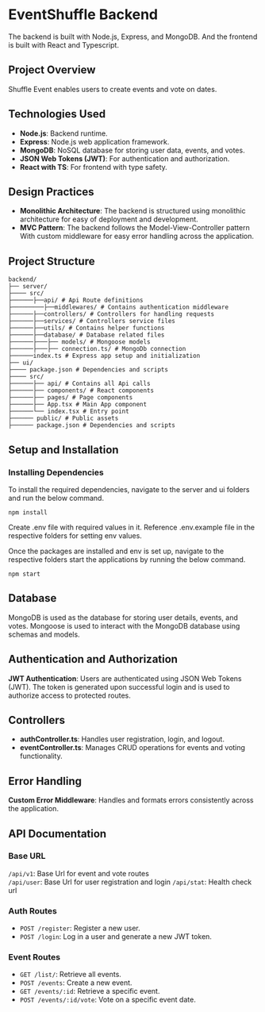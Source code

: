 # EventShuffle Backend

The backend is built with Node.js, Express, and MongoDB. And the frontend is built with React and Typescript.

## Project Overview

Shuffle Event enables users to create events and vote on dates.

## Technologies Used

- **Node.js**: Backend runtime.
- **Express**: Node.js web application framework.
- **MongoDB**: NoSQL database for storing user data, events, and votes.
- **JSON Web Tokens (JWT)**: For  authentication and authorization.
- **React with TS**: For frontend with type safety.

## Design Practices

- **Monolithic Architecture**: The backend is structured using monolithic architecture for easy of deployment and development.
- **MVC Pattern**: The backend follows the Model-View-Controller pattern With custom middleware for easy error handling across the application.

## Project Structure

```
backend/
├── server/
├──── src/
├──────├──api/ # Api Route definitions
├─────────├──middlewares/ # Contains authentication middleware
├──────├──controllers/ # Controllers for handling requests
├──────├──services/ # Controllers service files
├──────├──utils/ # Contains helper functions
├──────├──database/ # Database related files
├──────├───├── models/ # Mongoose models
├──────├───├── connection.ts/ # MongoDb connection
├──────index.ts # Express app setup and initialization
├── ui/
├──── package.json # Dependencies and scripts
├──── src/
├──────├── api/ # Contains all Api calls
├──────├── components/ # React components
├──────├── pages/ # Page components
├──────├── App.tsx # Main App component
├──────└── index.tsx # Entry point
├────── public/ # Public assets
├────── package.json # Dependencies and scripts

```

## Setup and Installation

### Installing Dependencies

To install the required dependencies, navigate to the server and ui folders and run the below command.

```
npm install
```

Create .env file with required values in it. Reference .env.example file in the respective folders for setting env values.

Once the packages are installed and env is set up, navigate to the respective folders start the applications by running the below command.

```
npm start
```

## Database

MongoDB is used as the database for storing user details, events, and votes. Mongoose is used to interact with the MongoDB database using schemas and models.

## Authentication and Authorization

**JWT Authentication**: Users are authenticated using JSON Web Tokens (JWT). The token is generated upon successful login and is used to authorize access to protected routes.

## Controllers

- **authController.ts**: Handles user registration, login, and logout.
- **eventController.ts**: Manages CRUD operations for events and voting functionality.

## Error Handling

**Custom Error Middleware**: Handles and formats errors consistently across the application.

## API Documentation

### Base URL

`/api/v1`: Base Url for event and vote routes  
`/api/user`: Base Url for user registration and login
`/api/stat`: Health check url  

### Auth Routes

- `POST /register`: Register a new user.
- `POST /login`: Log in a user and generate a new JWT token.

### Event Routes

- `GET /list/`: Retrieve all events.
- `POST /events`: Create a new event.
- `GET /events/:id`: Retrieve a specific event.
- `POST /events/:id/vote`: Vote on a specific event date.
